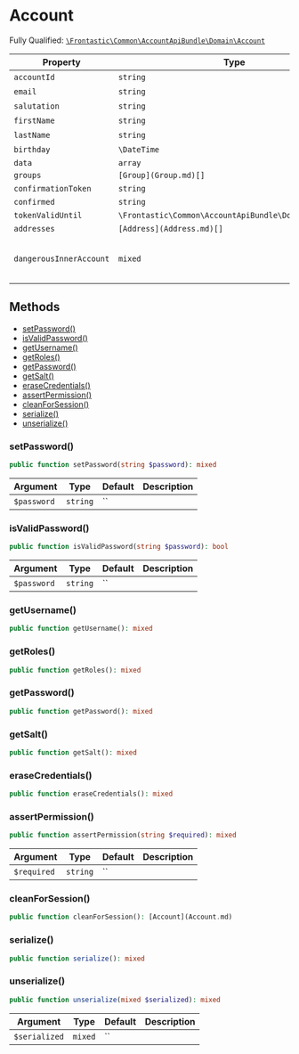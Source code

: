 #  Account

Fully Qualified: [`\Frontastic\Common\AccountApiBundle\Domain\Account`](../../../../src/php/AccountApiBundle/Domain/Account.php)



Property|Type|Default|Description
--------|----|-------|-----------
`accountId`|`string`|``|
`email`|`string`|``|
`salutation`|`string`|``|
`firstName`|`string`|``|
`lastName`|`string`|``|
`birthday`|`\DateTime`|``|
`data`|`array`|`[]`|
`groups`|`[Group](Group.md)[]`|`[]`|
`confirmationToken`|`string`|``|
`confirmed`|`string`|`false`|
`tokenValidUntil`|`\Frontastic\Common\AccountApiBundle\Domain\DateTime`|``|
`addresses`|`[Address](Address.md)[]`|`[]`|
`dangerousInnerAccount`|`mixed`|``|Access original object from backend

## Methods

* [setPassword()](#setPassword)
* [isValidPassword()](#isValidPassword)
* [getUsername()](#getUsername)
* [getRoles()](#getRoles)
* [getPassword()](#getPassword)
* [getSalt()](#getSalt)
* [eraseCredentials()](#eraseCredentials)
* [assertPermission()](#assertPermission)
* [cleanForSession()](#cleanForSession)
* [serialize()](#serialize)
* [unserialize()](#unserialize)


### setPassword()


```php
public function setPassword(string $password): mixed
```






Argument|Type|Default|Description
--------|----|-------|-----------
`$password`|`string`|``|

### isValidPassword()


```php
public function isValidPassword(string $password): bool
```






Argument|Type|Default|Description
--------|----|-------|-----------
`$password`|`string`|``|

### getUsername()


```php
public function getUsername(): mixed
```







### getRoles()


```php
public function getRoles(): mixed
```







### getPassword()


```php
public function getPassword(): mixed
```







### getSalt()


```php
public function getSalt(): mixed
```







### eraseCredentials()


```php
public function eraseCredentials(): mixed
```







### assertPermission()


```php
public function assertPermission(string $required): mixed
```






Argument|Type|Default|Description
--------|----|-------|-----------
`$required`|`string`|``|

### cleanForSession()


```php
public function cleanForSession(): [Account](Account.md)
```







### serialize()


```php
public function serialize(): mixed
```







### unserialize()


```php
public function unserialize(mixed $serialized): mixed
```






Argument|Type|Default|Description
--------|----|-------|-----------
`$serialized`|`mixed`|``|

